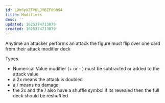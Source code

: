 ```yaml
---
id: L9mSyXZFVDLJYBZF09894
title: Modifiers
desc: ''
updated: 1625374713079
created: 1625374713079
---
```


Anytime an attacker performs an attack the figure must flip over one card from their attack modifier deck

Types

- Numerical Value modifier (+ or - ) must be subtracted or added to the attack value
- a 2x means the attack is doubled
- a / means no damage
- the 2x and the / also have a shuffle symbol if its revealed then the full deck should be reshuffled


